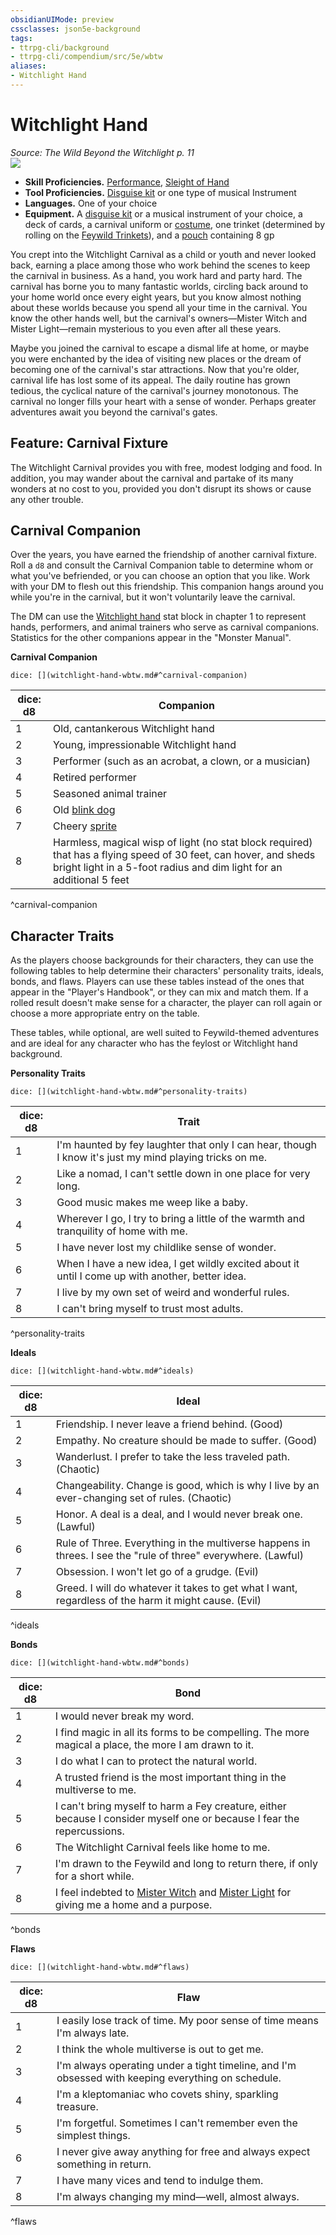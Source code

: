 ```yaml
---
obsidianUIMode: preview
cssclasses: json5e-background
tags:
- ttrpg-cli/background
- ttrpg-cli/compendium/src/5e/wbtw
aliases:
- Witchlight Hand
---
```

# Witchlight Hand
*Source: The Wild Beyond the Witchlight p. 11*  
![](/CLI/backgrounds/img/witchlight-hand.webp#right)

- **Skill Proficiencies.** [Performance](/CLI/skills.md#Performance), [Sleight of Hand](/CLI/skills.md#Sleight%20of%20Hand)  
- **Tool Proficiencies.** [Disguise kit](/CLI/items/disguise-kit.md) or one type of musical Instrument  
- **Languages.** One of your choice  
- **Equipment.** A [disguise kit](/CLI/items/disguise-kit.md) or a musical instrument of your choice, a deck of cards, a carnival uniform or [costume](/CLI/items/costume-clothes.md), one trinket (determined by rolling on the [Feywild Trinkets](/CLI/items/feywild-trinket-wbtw.md)), and a [pouch](/CLI/items/pouch.md) containing 8 gp  

You crept into the Witchlight Carnival as a child or youth and never looked back, earning a place among those who work behind the scenes to keep the carnival in business. As a hand, you work hard and party hard. The carnival has borne you to many fantastic worlds, circling back around to your home world once every eight years, but you know almost nothing about these worlds because you spend all your time in the carnival. You know the other hands well, but the carnival's owners—Mister Witch and Mister Light—remain mysterious to you even after all these years.

Maybe you joined the carnival to escape a dismal life at home, or maybe you were enchanted by the idea of visiting new places or the dream of becoming one of the carnival's star attractions. Now that you're older, carnival life has lost some of its appeal. The daily routine has grown tedious, the cyclical nature of the carnival's journey monotonous. The carnival no longer fills your heart with a sense of wonder. Perhaps greater adventures await you beyond the carnival's gates.

## Feature: Carnival Fixture

The Witchlight Carnival provides you with free, modest lodging and food. In addition, you may wander about the carnival and partake of its many wonders at no cost to you, provided you don't disrupt its shows or cause any other trouble.

## Carnival Companion

Over the years, you have earned the friendship of another carnival fixture. Roll a `d8` and consult the Carnival Companion table to determine whom or what you've befriended, or you can choose an option that you like. Work with your DM to flesh out this friendship. This companion hangs around you while you're in the carnival, but it won't voluntarily leave the carnival.

The DM can use the [Witchlight hand](/CLI/bestiary/humanoid/witchlight-hand-medium-wbtw.md) stat block in chapter 1 to represent hands, performers, and animal trainers who serve as carnival companions. Statistics for the other companions appear in the "Monster Manual".

**Carnival Companion**

`dice: [](witchlight-hand-wbtw.md#^carnival-companion)`

| dice: d8 | Companion |
|----------|-----------|
| 1 | Old, cantankerous Witchlight hand |
| 2 | Young, impressionable Witchlight hand |
| 3 | Performer (such as an acrobat, a clown, or a musician) |
| 4 | Retired performer |
| 5 | Seasoned animal trainer |
| 6 | Old [blink dog](/CLI/bestiary/fey/blink-dog.md) |
| 7 | Cheery [sprite](/CLI/bestiary/fey/sprite.md) |
| 8 | Harmless, magical wisp of light (no stat block required) that has a flying speed of 30 feet, can hover, and sheds bright light in a 5-foot radius and dim light for an additional 5 feet |
^carnival-companion

## Character Traits

As the players choose backgrounds for their characters, they can use the following tables to help determine their characters' personality traits, ideals, bonds, and flaws. Players can use these tables instead of the ones that appear in the "Player's Handbook", or they can mix and match them. If a rolled result doesn't make sense for a character, the player can roll again or choose a more appropriate entry on the table.

These tables, while optional, are well suited to Feywild-themed adventures and are ideal for any character who has the feylost or Witchlight hand background.

**Personality Traits**

`dice: [](witchlight-hand-wbtw.md#^personality-traits)`

| dice: d8 | Trait |
|----------|-------|
| 1 | I'm haunted by fey laughter that only I can hear, though I know it's just my mind playing tricks on me. |
| 2 | Like a nomad, I can't settle down in one place for very long. |
| 3 | Good music makes me weep like a baby. |
| 4 | Wherever I go, I try to bring a little of the warmth and tranquility of home with me. |
| 5 | I have never lost my childlike sense of wonder. |
| 6 | When I have a new idea, I get wildly excited about it until I come up with another, better idea. |
| 7 | I live by my own set of weird and wonderful rules. |
| 8 | I can't bring myself to trust most adults. |
^personality-traits

**Ideals**

`dice: [](witchlight-hand-wbtw.md#^ideals)`

| dice: d8 | Ideal |
|----------|-------|
| 1 | Friendship. I never leave a friend behind. (Good) |
| 2 | Empathy. No creature should be made to suffer. (Good) |
| 3 | Wanderlust. I prefer to take the less traveled path. (Chaotic) |
| 4 | Changeability. Change is good, which is why I live by an ever-changing set of rules. (Chaotic) |
| 5 | Honor. A deal is a deal, and I would never break one. (Lawful) |
| 6 | Rule of Three. Everything in the multiverse happens in threes. I see the "rule of three" everywhere. (Lawful) |
| 7 | Obsession. I won't let go of a grudge. (Evil) |
| 8 | Greed. I will do whatever it takes to get what I want, regardless of the harm it might cause. (Evil) |
^ideals

**Bonds**

`dice: [](witchlight-hand-wbtw.md#^bonds)`

| dice: d8 | Bond |
|----------|------|
| 1 | I would never break my word. |
| 2 | I find magic in all its forms to be compelling. The more magical a place, the more I am drawn to it. |
| 3 | I do what I can to protect the natural world. |
| 4 | A trusted friend is the most important thing in the multiverse to me. |
| 5 | I can't bring myself to harm a Fey creature, either because I consider myself one or because I fear the repercussions. |
| 6 | The Witchlight Carnival feels like home to me. |
| 7 | I'm drawn to the Feywild and long to return there, if only for a short while. |
| 8 | I feel indebted to [Mister Witch](/CLI/bestiary/npc/mister-witch-wbtw.md) and [Mister Light](/CLI/bestiary/npc/mister-light-wbtw.md) for giving me a home and a purpose. |
^bonds

**Flaws**

`dice: [](witchlight-hand-wbtw.md#^flaws)`

| dice: d8 | Flaw |
|----------|------|
| 1 | I easily lose track of time. My poor sense of time means I'm always late. |
| 2 | I think the whole multiverse is out to get me. |
| 3 | I'm always operating under a tight timeline, and I'm obsessed with keeping everything on schedule. |
| 4 | I'm a kleptomaniac who covets shiny, sparkling treasure. |
| 5 | I'm forgetful. Sometimes I can't remember even the simplest things. |
| 6 | I never give away anything for free and always expect something in return. |
| 7 | I have many vices and tend to indulge them. |
| 8 | I'm always changing my mind—well, almost always. |
^flaws
